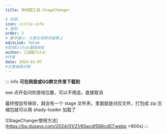 ```yaml
---
title: 改地图工具-StageChanger

# 标题
icon: circle-info
# 图标
order: 3
# 数字越小，文章左侧排序越靠上
editLink: false
#禁用Github编辑按钮
author: 三回転Tstar
#作者
date: 2024-01-07
#文章编辑日期
---
```



::: info 
**可在网盘或QQ群文件里下载到**

exe 点开会问你游戏位置，可以不用选，直接取消

最终按加号保存，就会有一个 stage 文件夹，里面就是对应文件，打包成 zip 压缩包就可以用 shady-loader 加载了 

![StageChanger使用方法](https://bu.dusays.com/2024/01/21/65acdf568cd57.webp =900x)
:::
